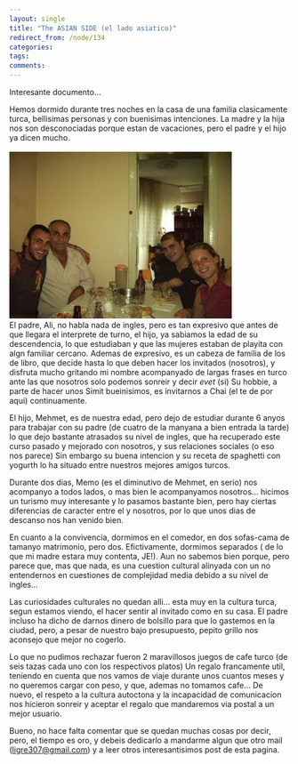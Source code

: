 ```yaml
---
layout: single
title: "The ASIAN SIDE (el lado asiatico)"
redirect_from: /node/134
categories:
tags: 
comments: 
---
```

Interesante documento...  

Hemos dormido durante tres noches en la casa de una familia clasicamente turca, bellisimas personas y con buenisimas intenciones. La madre y la hija nos son desconociadas porque estan de vacaciones, pero el padre y el hijo ya dicen mucho.  
[](http://photos1.blogger.com/blogger/4149/854/1600/IMG_00962.jpg)  
[![](/images/posts/2005-07-25-the-asian-side-el-lado-asiatico/IMG_00964.jpg)](http://photos1.blogger.com/blogger/4149/854/1600/IMG_00964.jpg)  
El padre, Ali, no habla nada de ingles, pero es tan expresivo que antes de que llegara el interprete de turno, el hijo, ya sabiamos la edad de su descendencia, lo que estudiaban y que las mujeres estaban de playita con algn familiar cercano. Ademas de expresivo, es un cabeza de familia de los de libro, que decide hasta lo que deben hacer los invitados (nosotros), y disfruta mucho gritando mi nombre acompanyado de largas frases en turco ante las que nosotros solo podemos sonreir y decir _evet_ (si) Su hobbie, a parte de hacer unos Simit bueinisimos, es invitarnos a Chai (el te de por aqui) continuamente.  

El hijo, Mehmet, es de nuestra edad, pero dejo de estudiar durante 6 anyos para trabajar con su padre (de cuatro de la manyana a bien entrada la tarde) lo que dejo bastante atrasados su nivel de ingles, que ha recuperado este curso pasado y mejorado con nosotros, y sus relaciones sociales (o eso nos parece) Sin embargo su buena intencion y su receta de spaghetti con yogurth lo ha situado entre nuestros mejores amigos turcos.  

Durante dos dias, Memo (es el diminutivo de Mehmet, en serio) nos acompanyo a todos lados, o mas bien le acompanyamos nosotros... hicimos un turismo muy interesante y lo pasamos bastante bien, pero hay ciertas diferencias de caracter entre el y nosotros, por lo que unos dias de descanso nos han venido bien.  

En cuanto a la convivencia, dormimos en el comedor, en dos sofas-cama de tamanyo matrimonio, pero dos. Efictivamente, dormimos separados ( de lo que mi madre estara muy contenta, JE!). Aun no sabemos bien porque, pero parece que, mas que nada, es una cuestion cultural alinyada con un no entendernos en cuestiones de complejidad media debido a su nivel de ingles...  

Las curiosidades culturales no quedan alli... esta muy en la cultura turca, segun estamos viendo, el hacer sentir al invitado como en su casa. El padre incluso ha dicho de darnos dinero de bolsillo para que lo gastemos en la ciudad, pero, a pesar de nuestro bajo presupuesto, pepito grillo nos aconsejo que mejor no cogerlo.  

Lo que no pudimos rechazar fueron 2 maravillosos juegos de cafe turco (de seis tazas cada uno con los respectivos platos) Un regalo francamente util, teniendo en cuenta que nos vamos de viaje durante unos cuantos meses y no queremos cargar con peso, y que, ademas no tomamos cafe... De nuevo, el respeto a la cultura autoctona y la incapacidad de comunicacion nos hicieron sonreir y aceptar el regalo que mandaremos via postal a un mejor usuario.  

Bueno, no hace falta comentar que se quedan muchas cosas por decir, pero, el tiempo es oro, y debeis dedicarlo a mandarme algun que otro mail ([ligre307@gmail.com](mailto:ligre307@gmail.com)) y a leer otros interesantisimos post de esta pagina.
